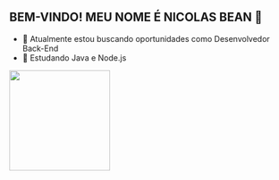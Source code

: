 ## BEM-VINDO! MEU NOME É NICOLAS BEAN  👋


- 🔭 Atualmente estou buscando oportunidades como Desenvolvedor Back-End
- 🌱 Estudando Java e Node.js


<div>
  <a href="https://github.com/fonteBean">
    <img height="180em" src="https://github-readme-stats.vercel.app/api?username=fonteBean&show_icons=true&theme=dracula&include_all_commits=ture&count_private=true")/>
       <img height="180em" src="https://github-readme-stats.vercel.app/api/top-langs/?username=fonteBean&layout=compact&theme=dracula/>
</div>
